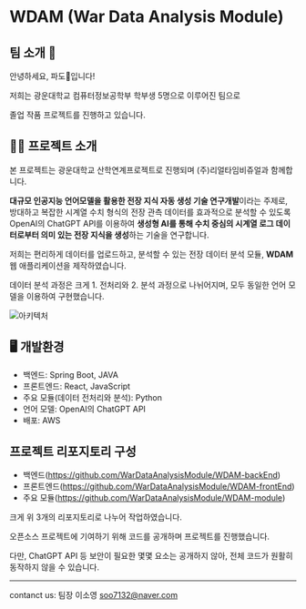 # WDAM (War Data Analysis Module)

## 팀 소개 👋
안녕하세요, 파도🌊입니다!

저희는 광운대학교 컴퓨터정보공학부 학부생 5명으로 이루어진 팀으로

졸업 작품 프로젝트를 진행하고 있습니다.

## 🧑‍🏫 프로젝트 소개
본 프로젝트는 광운대학교 산학연계프로젝트로 진행되며 (주)리얼타임비쥬얼과 함께합니다.

**대규모 인공지능 언어모델을 활용한 전장 지식 자동 생성 기술 연구개발**이라는 주제로, 방대하고 복잡한 시계열 수치 형식의 전장 관측 데이터를 효과적으로 분석할 수 있도록
OpenAI의 ChatGPT API를 이용하여 **생성형 AI를 통해 수치 중심의 시계열 로그 데이터로부터 의미 있는 전장 지식을 생성**하는 기술을 연구합니다.

저희는 편리하게 데이터를 업로드하고, 분석할 수 있는 전장 데이터 분석 모듈, **WDAM** 웹 애플리케이션을 제작하였습니다.

데이터 분석 과정은 크게 1. 전처리와 2. 분석 과정으로 나뉘어지며, 모두 동일한 언어 모델을 이용하여 구현했습니다.

![아키텍처](https://github.com/user-attachments/assets/39d7040a-c084-45c9-a39c-313b8c6a647b)


## 🖥️ 개발환경
- 백엔드: Spring Boot, JAVA
- 프론트엔드: React, JavaScript
- 주요 모듈(데이터 전처리와 분석): Python
- 언어 모델: OpenAI의 ChatGPT API
- 배포: AWS

## 프로젝트 리포지토리 구성
- 백엔드(<https://github.com/WarDataAnalysisModule/WDAM-backEnd>)
- 프론트엔드(<https://github.com/WarDataAnalysisModule/WDAM-frontEnd>)
- 주요 모듈(<https://github.com/WarDataAnalysisModule/WDAM-module>)
  
크게 위 3개의 리포지토리로 나누어 작업하였습니다.

오픈소스 프로젝트에 기여하기 위해 코드를 공개하며 프로젝트를 진행했습니다. 

다만, ChatGPT API 등 보안이 필요한 몇몇 요소는 공개하지 않아, 전체 코드가 원활히 동작하지 않을 수 있습니다. 

---
contanct us: 팀장 이소영 soo7132@naver.com

